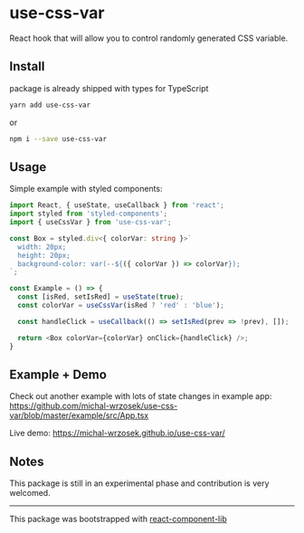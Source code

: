 # use-css-var

React hook that will allow you to control randomly generated CSS variable.

## Install
package is already shipped with types for TypeScript

```bash
yarn add use-css-var
```

or

```bash
npm i --save use-css-var
```

## Usage

Simple example with styled components:

```typescript
import React, { useState, useCallback } from 'react';
import styled from 'styled-components';
import { useCssVar } from 'use-css-var';

const Box = styled.div<{ colorVar: string }>`
  width: 20px;
  height: 20px;
  background-color: var(--${({ colorVar }) => colorVar});
`;

const Example = () => {
  const [isRed, setIsRed] = useState(true);
  const colorVar = useCssVar(isRed ? 'red' : 'blue');

  const handleClick = useCallback(() => setIsRed(prev => !prev), []);

  return <Box colorVar={colorVar} onClick={handleClick} />;
}
```

## Example + Demo

Check out another example with lots of state changes in example app:
https://github.com/michal-wrzosek/use-css-var/blob/master/example/src/App.tsx

Live demo:
https://michal-wrzosek.github.io/use-css-var/

## Notes

This package is still in an experimental phase and contribution is very welcomed.

---
This package was bootstrapped with [react-component-lib](https://github.com/michal-wrzosek/react-component-lib)

